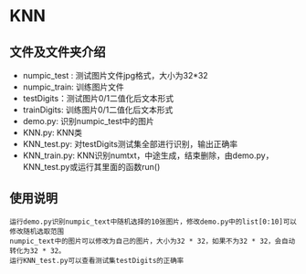 # KNN
## 文件及文件夹介绍
- numpic_test : 测试图片文件jpg格式，大小为32*32
- numpic_train: 训练图片文件
- testDigits：测试图片0/1二值化后文本形式
- trainDigits: 训练图片0/1二值化后文本形式
- demo.py: 识别numpic_test中的图片
- KNN.py: KNN类
- KNN_test.py: 对testDigits测试集全部进行识别，输出正确率
- KNN_train.py: KNN识别numtxt，中途生成，结束删除，由demo.py，KNN_test.py或运行其里面的函数run()

## 使用说明
    运行demo.py识别numpic_text中随机选择的10张图片，修改demo.py中的list[0:10]可以修改随机选取范围
    numpic_text中的图片可以修改为自己的图片，大小为32 * 32，如果不为32 * 32，会自动转化为32 * 32。
    运行KNN_test.py可以查看测试集testDigits的正确率
 
